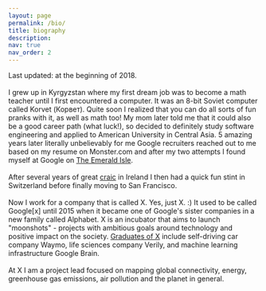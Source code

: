 ```yaml
---
layout: page
permalink: /bio/
title: biography
description:
nav: true
nav_order: 2
---
```


Last updated: at the beginning of 2018.
<br>
<br>
I grew up in Kyrgyzstan where my first dream job was to become a math teacher until I first encountered a computer. It was an 8-bit Soviet computer called Korvet (Корвет). Quite soon I realized that you can do all sorts of fun pranks with it, as well as math too! My mom later told me that it could also be a good career path (what luck!), so decided to definitely study software engineering and applied to American University in Central Asia. 5 amazing years later literally unbelievably for me Google recruiters reached out to me based on my resume on Monster.com and after my two attempts I found myself at Google on [The Emerald Isle](https://en.wikipedia.org/wiki/Ireland).
<br>
<br>
After several years of great [craic](https://en.wikipedia.org/wiki/Craic) in Ireland I then had a quick fun stint in Switzerland before finally moving to San Francisco.
<br>
<br>
Now I work for a company that is called X. Yes, just X. :) It used to be called Google[x] until 2015 when it became one of Google's sister companies in a new family called Alphabet. X is an incubator that aims to launch "moonshots" - projects with ambitious goals around technology and positive impact on the society. [Graduates of X](https://x.company/projects/) include self-driving car company Waymo, life sciences company Verily, and machine learning infrastructure Google Brain.
<br>
<br>
At X I am a project lead focused on mapping global connectivity, energy, greenhouse gas emissions, air pollution and the planet in general.
